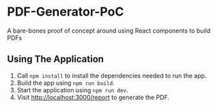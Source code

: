# PDF-Generator-PoC

A bare-bones proof of concept around using React components to build PDFs

## Using The Application

1. Call `npm install` to install the dependencies needed to run the app.
1. Build the app using `npm run build`.
1. Start the application using `npm run dev`.
1. Visit [http://localhost:3000/report](http://localhost:3000/report) to generate the PDF.